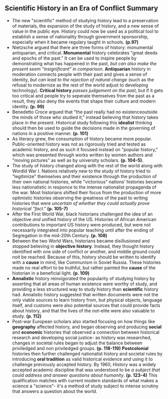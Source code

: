 ## Scientific History in an Era of Conflict Summary 

- The new "scientific" method of studying history lead to a preservation of materials, the expansion of the study of history, and a new sense of value in the public eye. History could now be used as a political tool to establish a sense of nationality through government sponsorship, especially when it became regulary taught in schools. **(p.97)**
- Nietzsche argued that there are three forms of history: monumental antiquarian, and critical. **Monumental** history celebrates "great deeds and epochs of the past." It can be used to inspire people by demonstrating what has happened in the past, _but can also make the present seem "insignificant" in comparison_. **Antiquarian** history in moderation connects people with their past and gives a sense of identity, _but can lead to the rejection of natural change_ (such as the refusal to modernize as the rest of the world adjust to developing technology). **Critical history** _passes judgement on the past_, but if it gets too critical and people try to seperate themselves from the past as a result, they also deny the events that shape their culture and modern identity. **(p. 99)**
- Benedetto Croce argued that "the past really had no existenceoutside the minds of those who studied it," instead believing that history takes place in the present. Historical study following this **idealist** thinking should then be used to guide the decisions made in the governing of nations in a positive manner. **(p. 101)**
- As literacy grew, the consumption of history became more popular. Public-oriented history was not as rigorously tried and tested as academic history, and as such it focused instead on "popular history," which was presented through works written by women authors and "moving pictures" as well as by university scholars. **(p. 104-5).**
- The study of history changed along with the rest of the world along with Wordld War I. Nations relatively new to the study of history tried to "legitimize" themselves and their existence through the production of their own national histories, while "victorious" nations' histories became less nationalistic in responce to the intense nationalist propaganda of the war. Most historians shifted their focus from the production of more optimistic histories observing the greatness of the past to writing histories that were _uncertain of whether they could actually prove historical "fact."_ **(p. 105-7)**
- After the First World War, black historians challenged the idea of an objective _and_ unified history of the US. Histories of African American contributions to important US history were produced, but were not necessarily integrated into popular teaching until after the ending of Segregation in the mid-20th Century. **(p. 108)**
- Between the two World Wars, historians became disillusioned and stopped believing in **objective history**. Instead, they thought history identified with one side of conflict or another, and middle ground could noit be reached. Because of this, history should be written to identify with a **cause** in mind, like Communism in Soviet Russia. These histories made no real effort to be truthful, but rather painted the **cause** of the historian in a beneficial light. **(p. 109)**
- **Annalistic** history reinvigorated the popularity of studying history by asserting that all areas of human existence were worthy of study, and providing a less structured way to study history than **scientific** history had. Annalistic history suggested that written documents were not the only viable sources to learn history from, but physical objects, language itself, and customs were also potential sources that could provide facts about history, and that the lives of the not-elite were also valuable to study. **(p. 112)**
- Post-war European scholars also started focusing on how things like **geography** affected history, and began observing and producing **social** and **economic** histories that observed a connection between historical research and developing social justice- as history was researched, changes in societal rules began to adjust the balance between priviledged and non priviledged groups. **(p. 118-119)** **Postcolonial** histories then further challenged nationalist history and societal rules by introducing **oral tradition** as valid historical evidence and using it to challenge previously accepted history. 
By 1960, History was a widely accepted academic discipline that was understood to be _a subject that could address and answer questions about humanity_. **(p. 123-4)** This qualification matches with current modern standards of what makes a science a "science"- it's a method of study subject to intense scrutiny that answers a question about the world.
